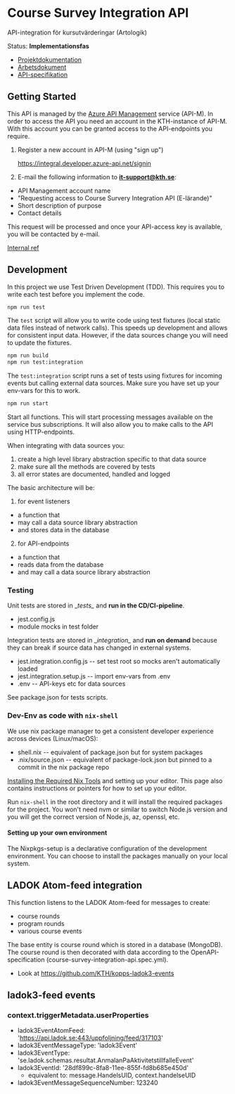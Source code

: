 # Course Survey Integration API
API-integration för kursutvärderingar (Artologik)

Status: **Implementationsfas**

- [Projektdokumentation](https://confluence.sys.kth.se/confluence/pages/viewpage.action?pageId=198838783)
- [Arbetsdokument](https://docs.google.com/presentation/d/130XPuty8Ge5W5XzxiUvW_oG1ThBXwvA0p7lFy_mIxo4)
- [API-specifikation](./openapi/course-survey-integration-api.spec.yml)

## Getting Started
This API is managed by the [Azure API Management](https://azure.microsoft.com/en-us/products/api-management) service (API-M). In order to access the API you need an account in the KTH-instance of API-M. With this account you can be granted access to the API-endpoints you require.

1. Register a new account in API-M (using "sign up")

    https://integral.developer.azure-api.net/signin

2. E-mail the following information to **[it-support@kth.se](email:it-support@kth.se)**:

  - API Management account name
  - "Requesting access to Course Survery Integration API (E-lärande)"
  - Short description of purpose
  - Contact details

This request will be processed and once your API-access key is available, you will be contacted by e-mail.

[Internal ref](https://confluence.sys.kth.se/confluence/display/TJAN/How-to+consume+and+publish+API%3As+in+API+Management)

## Development

In this project we use Test Driven Development (TDD). This requires you to write each test before you implement the code.


```sh
npm run test
```

The `test` script will allow you to write code using test fixtures (local static data files instead of network calls).
This speeds up development and allows for consistent input data. However, if the data sources change you will need to
update the fixtures.

```sh
npm run build
npm run test:integration
```

The `test:integration` script runs a set of tests using fixtures for incoming events but calling external data sources.
Make sure you have set up your env-vars for this to work.

```sh
npm run start
```

Start all functions. This will start processing messages available on the service bus subscriptions. It will also
allow you to make calls to the API using HTTP-endpoints. 


When integrating with data sources you:

1. create a high level library abstraction specific to that data source
2. make sure all the methods are covered by tests
3. all error states are documented, handled and logged

The basic architecture will be:

1. for event listeners
- a function that
- may call a data source library abstraction
- and stores data in the database

2. for API-endpoints
- a function that
- reads data from the database
- and may call a data source library abstraction

### Testing
Unit tests are stored in \__tests\__ and **run in the CD/CI-pipeline**.
- jest.config.js
- module mocks in test folder

Integration tests are stored in \__integration\__ and **run on demand** because they can break if source data has changed in external systems.
- jest.integration.config.js -- set test root so mocks aren't automatically loaded
- jest.integration.setup.js -- import env-vars from .env
- .env -- API-keys etc for data sources

See package.json for tests scripts.

### Dev-Env as code with `nix-shell`
We use nix package manager to get a consistent developer experience across devices (Linux/macOS):

- shell.nix -- equivalent of package.json but for system packages
- .nix/source.json -- equivalent of package-lock.json but pinned to a commit in the nix package repo

[Installing the Required Nix Tools](https://confluence.sys.kth.se/confluence/pages/viewpage.action?pageId=193409170) and setting up your editor. This page also contains instructions or pointers for how to set up your editor.

Run `nix-shell` in the root directory and it will install the required packages for the project. You won't need nvm or similar to switch Node.js version and you will get the correct version of Node.js, az, openssl, etc.

#### Setting up your own environment
The Nixpkgs-setup is a declarative configuration of the development environment. You can choose to install the packages manually on your local system.

## LADOK Atom-feed integration
This function listens to the LADOK Atom-feed for messages to create:

- course rounds
- program rounds
- various course events

The base entity is course round which is stored in a database (MongoDB). The course round is then decorated with data according to the OpenAPI-specification (course-survey-integration-api.spec.yml).

- Look at https://github.com/KTH/kopps-ladok3-events

## ladok3-feed events


### context.triggerMetadata.userProperties
- ladok3EventAtomFeed: 'https://api.ladok.se:443/uppfoljning/feed/317103'
- ladok3EventMessageType: 'ladok3Event'
- ladok3EventType: 'se.ladok.schemas.resultat.AnmalanPaAktivitetstillfalleEvent'
- ladok3EventId: '28df899c-8fa8-11ee-855f-fd8b685e450d'
  - equivalent to: message.HandelsUID, context.handelseUID
- ladok3EventMessageSequenceNumber: 123240

